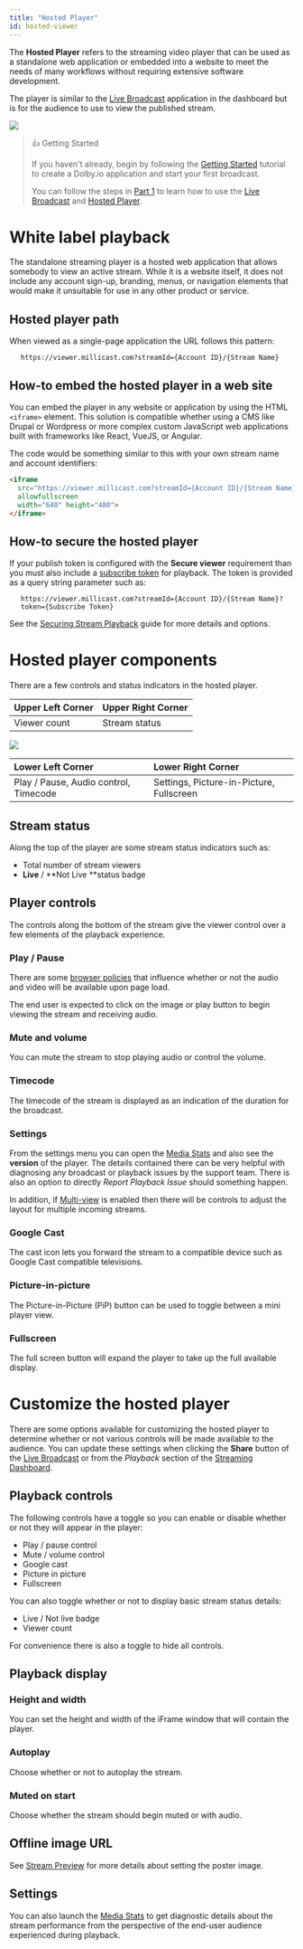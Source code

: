 ```yaml
---
title: "Hosted Player"
id: hosted-viewer
---
```

The **Hosted Player** refers to the streaming video player that can be used as a standalone web application or embedded into a website to meet the needs of many workflows without requiring extensive software development.

The player is similar to the [Live Broadcast](/millicast/streaming-dashboard/how-to-broadcast-in-dashboard.md) application in the dashboard but is for the audience to use to view the published stream.


![](https://cdn.TODO.io/docs/readme/e6fdf25-dolbyio-hosted-viewer-preview.png)



> 👍 Getting Started
> 
> If you haven't already, begin by following the [Getting Started](/millicast/getting-started/introduction-to-streaming-apis.md) tutorial to create a Dolby.io application and start your first broadcast. 
> 
> You can follow the steps in [Part 1](/millicast/getting-started/getting-started-using-the-dashboard.md) to learn how to use the [Live Broadcast](/millicast/streaming-dashboard/how-to-broadcast-in-dashboard.md) and [Hosted Player](/millicast/playback/hosted-viewer.md).

# White label playback

The standalone streaming player is a hosted web application that allows somebody to view an active stream. While it is a website itself, it does not include any account sign-up, branding, menus, or navigation elements that would make it unsuitable for use in any other product or service.

## Hosted player path

When viewed as a single-page application the URL follows this pattern:

<div style="margin-left: 20px">

`https://viewer.millicast.com?streamId={Account ID}/{Stream Name}`

</div>

## How-to embed the hosted player in a web site

You can embed the player in any website or application by using the HTML `<iframe>` element. This solution is compatible whether using a CMS like Drupal or Wordpress or more complex custom JavaScript web applications built with frameworks like React, VueJS, or Angular.

The code would be something similar to this with your own stream name and account identifiers:

```html
<iframe 
  src="https://viewer.millicast.com?streamId={Account ID}/{Stream Name}"
  allowfullscreen
  width="640" height="480">
</iframe>
```

## How-to secure the hosted player

If your publish token is configured with the **Secure viewer** requirement than you must also include a [subscribe token](/millicast/streaming-dashboard/subscribe-tokens.md) for playback. The token is provided as a query string parameter such as:

<div style="margin-left: 20px">

`https://viewer.millicast.com?streamId={Account ID}/{Stream Name}?token={Subscribe Token}`

</div>

See the [Securing Stream Playback](/millicast/playback/securing-stream-playback.md) guide for more details and options.

# Hosted player components

There are a few controls and status indicators in the hosted player. 

| Upper Left Corner | Upper Right Corner |
| :---------------- | :----------------- |
| Viewer count      | Stream status      |


![](https://cdn.TODO.io/docs/readme/8adacd1-dolbyio-streaming-dashboard-playback-viewer.png)



| Lower Left Corner                     | Lower Right Corner                       |
| :------------------------------------ | :--------------------------------------- |
| Play / Pause, Audio control, Timecode | Settings, Picture-in-Picture, Fullscreen |

## Stream status

Along the top of the player are some stream status indicators such as:

- Total number of stream viewers
- **Live** / **Not Live **status badge

## Player controls

The controls along the bottom of the stream give the viewer control over a few elements of the playback experience.

### Play / Pause

There are some [browser policies](https://github.com/orgs/dolbyio-samples/discussions/3#discussioncomment-6601624) that influence whether or not the audio and video will be available upon page load. 

The end user is expected to click on the image or play button to begin viewing the stream and receiving audio.

### Mute and volume

You can mute the stream to stop playing audio or control the volume.

### Timecode

The timecode of the stream is displayed as an indication of the duration for the broadcast.

### Settings

From the settings menu you can open the [Media Stats](/millicast/analytics/media-stats.md) and also see the **version** of the player. The details contained there can be very helpful with diagnosing any broadcast or playback issues by the support team. There is also an option to directly _Report Playback Issue_ should something happen.

In addition, if [Multi-view](/millicast/playback/multiview.md) is enabled then there will be controls to adjust the layout for multiple incoming streams.

### Google Cast

The cast icon lets you forward the stream to a compatible device such as Google Cast compatible televisions.

### Picture-in-picture

The Picture-in-Picture (PiP) button can be used to toggle between a mini player view.

### Fullscreen

The full screen button will expand the player to take up the full available display.

# Customize the hosted player

There are some options available for customizing the hosted player to determine whether or not various controls will be made available to the audience. You can update these settings when clicking the **Share** button of the [Live Broadcast](/millicast/streaming-dashboard/how-to-broadcast-in-dashboard.md) or from the _Playback_ section of the [Streaming Dashboard](/millicast/streaming-dashboard/index.md).

## Playback controls

The following controls have a toggle so you can enable or disable whether or not they will appear in the player:

- Play / pause control
- Mute / volume control
- Google cast
- Picture in picture
- Fullscreen

You can also toggle whether or not to display basic stream status details:

- Live / Not live badge
- Viewer count

For convenience there is also a toggle to hide all controls.

## Playback display

### Height and width

You can set the height and width of the iFrame window that will contain the player.

### Autoplay

Choose whether or not to autoplay the stream.

### Muted on start

Choose whether the stream should begin muted or with audio.

## Offline image URL

See [Stream Preview](/millicast/playback/customize-your-player.md) for more details about setting the poster image.

## Settings

You can also launch the [Media Stats](/millicast/analytics/media-stats.md) to get diagnostic details about the stream performance from the perspective of the end-user audience experienced during playback.
